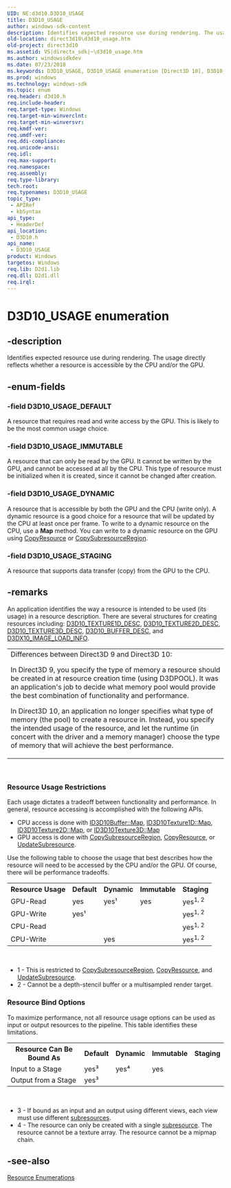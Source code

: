```yaml
---
UID: NE:d3d10.D3D10_USAGE
title: D3D10_USAGE
author: windows-sdk-content
description: Identifies expected resource use during rendering. The usage directly reflects whether a resource is accessible by the CPU and/or the GPU.
old-location: direct3d10\d3d10_usage.htm
old-project: direct3d10
ms.assetid: VS|directx_sdk|~\d3d10_usage.htm
ms.author: windowssdkdev
ms.date: 07/23/2018
ms.keywords: D3D10_USAGE, D3D10_USAGE enumeration [Direct3D 10], D3D10_USAGE_DEFAULT, D3D10_USAGE_DYNAMIC, D3D10_USAGE_IMMUTABLE, D3D10_USAGE_STAGING, ce388aa8-48f6-b43d-c978-e00f781ef68c, d3d10/D3D10_USAGE, d3d10/D3D10_USAGE_DEFAULT, d3d10/D3D10_USAGE_DYNAMIC, d3d10/D3D10_USAGE_IMMUTABLE, d3d10/D3D10_USAGE_STAGING, direct3d10.d3d10_usage
ms.prod: windows
ms.technology: windows-sdk
ms.topic: enum
req.header: d3d10.h
req.include-header: 
req.target-type: Windows
req.target-min-winverclnt: 
req.target-min-winversvr: 
req.kmdf-ver: 
req.umdf-ver: 
req.ddi-compliance: 
req.unicode-ansi: 
req.idl: 
req.max-support: 
req.namespace: 
req.assembly: 
req.type-library: 
tech.root: 
req.typenames: D3D10_USAGE
topic_type:
 - APIRef
 - kbSyntax
api_type:
 - HeaderDef
api_location:
 - D3D10.h
api_name:
 - D3D10_USAGE
product: Windows
targetos: Windows
req.lib: D2d1.lib
req.dll: D2d1.dll
req.irql: 
---
```


# D3D10_USAGE enumeration


## -description


Identifies expected resource use during rendering. The usage directly reflects whether a resource is accessible by the CPU and/or the GPU.


## -enum-fields




### -field D3D10_USAGE_DEFAULT

A resource that requires read and write access by the GPU. This is likely to be the most common usage choice.


### -field D3D10_USAGE_IMMUTABLE

A resource that can only be read by the GPU. It cannot be written by the GPU, and cannot be accessed at all by the CPU. This type of resource must be initialized when it is created, since it cannot be changed after creation.


### -field D3D10_USAGE_DYNAMIC

A resource that is accessible by both the GPU and the CPU (write only). A dynamic resource is a good choice for a resource that will be updated by the CPU at least once per frame. To write to a dynamic resource on the CPU, use a <b>Map</b> method. You can write to a dynamic resource on the GPU using <a href="https://msdn.microsoft.com/library/Bb173541(v=VS.85).aspx">CopyResource</a> or <a href="https://msdn.microsoft.com/library/Bb173542(v=VS.85).aspx">CopySubresourceRegion</a>.


### -field D3D10_USAGE_STAGING

A resource that supports data transfer (copy) from the GPU to the CPU.


## -remarks



An application identifies the way a resource is intended to be used (its usage) in a resource description. There are several structures for creating resources including: <a href="https://msdn.microsoft.com/library/Bb172479(v=VS.85).aspx">D3D10_TEXTURE1D_DESC</a>, <a href="https://msdn.microsoft.com/library/Bb172480(v=VS.85).aspx">D3D10_TEXTURE2D_DESC</a>, <a href="https://msdn.microsoft.com/library/Bb172481(v=VS.85).aspx">D3D10_TEXTURE3D_DESC</a>, <a href="https://msdn.microsoft.com/library/Bb204896(v=VS.85).aspx">D3D10_BUFFER_DESC</a>, and <a href="https://msdn.microsoft.com/library/Bb172696(v=VS.85).aspx">D3DX10_IMAGE_LOAD_INFO</a>.

<table>
<tr>
<td>
Differences between Direct3D 9 and Direct3D 10:

In Direct3D 9, you specify the type of memory a resource should be created in at resource creation time (using D3DPOOL). It was an application's job to decide what memory pool would provide the best combination of functionality and performance.

In Direct3D 10, an application no longer specifies what type of memory (the pool) to create a resource in. Instead, you specify the intended usage of the resource, and let the runtime (in concert with the driver and a memory manager) choose the type of memory that will achieve the best performance.

</td>
</tr>
</table>
 

<h3><a id="Restrictions"></a><a id="restrictions"></a><a id="RESTRICTIONS"></a>Resource Usage Restrictions</h3>
Each usage dictates a tradeoff between functionality and performance. In general, resource accessing is accomplished with the following APIs.

<ul>
<li>CPU access is done with <a href="https://msdn.microsoft.com/library/Bb173512(v=VS.85).aspx">ID3D10Buffer::Map</a>, <a href="https://msdn.microsoft.com/library/Bb173865(v=VS.85).aspx">ID3D10Texture1D::Map</a>, <a href="https://msdn.microsoft.com/library/Bb173869(v=VS.85).aspx">ID3D10Texture2D::Map</a>, or <a href="https://msdn.microsoft.com/library/Bb173873(v=VS.85).aspx">ID3D10Texture3D::Map</a>
</li>
<li>GPU access is done with <a href="https://msdn.microsoft.com/library/Bb173542(v=VS.85).aspx">CopySubresourceRegion</a>, <a href="https://msdn.microsoft.com/library/Bb173541(v=VS.85).aspx">CopyResource</a>, or <a href="https://msdn.microsoft.com/library/Bb173621(v=VS.85).aspx">UpdateSubresource</a>.</li>
</ul>
Use the following table to choose the usage that best describes how the resource will need to be accessed by the CPU and/or the GPU. Of course, there will be performance tradeoffs.

<table>
<tr>
<th>Resource Usage</th>
<th>Default</th>
<th>Dynamic</th>
<th>Immutable</th>
<th>Staging</th>
</tr>
<tr>
<td>GPU-Read</td>
<td>yes</td>
<td>yes¹</td>
<td>yes</td>
<td>yes<sup>1, 2</sup></td>
</tr>
<tr>
<td>GPU-Write</td>
<td>yes¹</td>
<td></td>
<td></td>
<td>yes<sup>1, 2</sup></td>
</tr>
<tr>
<td>CPU-Read</td>
<td></td>
<td></td>
<td></td>
<td>yes<sup>1, 2</sup></td>
</tr>
<tr>
<td>CPU-Write</td>
<td></td>
<td>yes</td>
<td></td>
<td>yes<sup>1, 2</sup></td>
</tr>
</table>
 

<ul>
<li>1 - This is restricted to <a href="https://msdn.microsoft.com/library/Bb173542(v=VS.85).aspx">CopySubresourceRegion</a>, <a href="https://msdn.microsoft.com/library/Bb173541(v=VS.85).aspx">CopyResource</a>, and <a href="https://msdn.microsoft.com/library/Bb173621(v=VS.85).aspx">UpdateSubresource</a>.</li>
<li>2 - Cannot be a depth-stencil buffer or a multisampled render target.</li>
</ul>
<h3><a id="Bind"></a><a id="bind"></a><a id="BIND"></a>Resource Bind Options</h3>
To maximize performance, not all resource usage options can be used as input or output resources to the pipeline. This table identifies these limitations.

<table>
<tr>
<th>Resource Can Be Bound As</th>
<th>Default</th>
<th>Dynamic</th>
<th>Immutable</th>
<th>Staging</th>
</tr>
<tr>
<td>Input to a Stage</td>
<td>yes³</td>
<td>yes⁴</td>
<td>yes</td>
<td></td>
</tr>
<tr>
<td>Output from a Stage</td>
<td>yes³</td>
<td></td>
<td></td>
<td></td>
</tr>
</table>
 

<ul>
<li>3 - If bound as an input and an output using different views, each view must use different <a href="https://msdn.microsoft.com/library/Bb205133(v=VS.85).aspx">subresources</a>.</li>
<li>4 - The resource can only be created with a single <a href="https://msdn.microsoft.com/library/Bb205133(v=VS.85).aspx">subresource</a>. The resource cannot be a texture array. The resource cannot be a mipmap chain.</li>
</ul>



## -see-also




<a href="https://msdn.microsoft.com/library/Bb205275(v=VS.85).aspx">Resource Enumerations</a>
 

 

